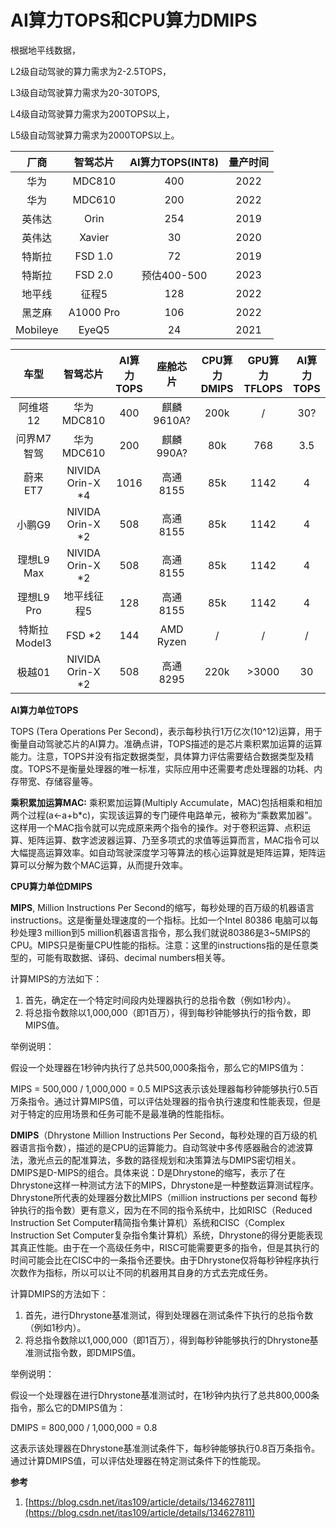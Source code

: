 # AI算力TOPS和CPU算力DMIPS

根据地平线数据，

L2级自动驾驶的算力需求为2-2.5TOPS，

L3级自动驾驶算力需求为20-30TOPS,

L4级自动驾驶算力需求为200TOPS以上，

L5级自动驾驶算力需求为2000TOPS以上。

|   厂商   | 智驾芯片  | AI算力TOPS(INT8) | 量产时间 |
| :------: | :-------: | :--------------: | :------: |
|   华为   |  MDC810   |       400        |   2022   |
|   华为   |  MDC610   |       200        |   2022   |
|  英伟达  |   Orin    |       254        |   2019   |
|  英伟达  |  Xavier   |        30        |   2020   |
|  特斯拉  |  FSD 1.0  |        72        |   2019   |
|  特斯拉  |  FSD 2.0  |   预估400-500    |   2023   |
|  地平线  |   征程5   |       128        |   2022   |
|  黑芝麻  | A1000 Pro |       106        |   2022   |
| Mobileye |   EyeQ5   |        24        |   2021   |

|     车型     |     智驾芯片     | AI算力TOPS |  座舱芯片  | CPU算力DMIPS | GPU算力TFLOPS | AI算力TOPS |
| :----------: | :--------------: | :--------: | :--------: | :----------: | :-----------: | :--------: |
|   阿维塔12   |    华为MDC810    |    400     | 麒麟9610A? |     200k     |       /       |    30?     |
|  问界M7智驾  |    华为MDC610    |    200     | 麒麟990A?  |     80k      |      768      |    3.5     |
|   蔚来ET7    | NIVIDA Orin-X *4 |    1016    |  高通8155  |     85k      |     1142      |     4      |
|    小鹏G9    | NIVIDA Orin-X *2 |    508     |  高通8155  |     85k      |     1142      |     4      |
|  理想L9 Max  | NIVIDA Orin-X *2 |    508     |  高通8155  |     85k      |     1142      |     4      |
|  理想L9 Pro  |   地平线征程5    |    128     |  高通8155  |     85k      |     1142      |     4      |
| 特斯拉Model3 |      FSD *2      |    144     | AMD Ryzen  |      /       |       /       |     /      |
|    极越01    | NIVIDA Orin-X *2 |    508     |  高通8295  |     220k     |     >3000     |     30     |

**AI算力单位TOPS**

TOPS (Tera Operations Per Second)，表示每秒执行1万亿次(10^12)运算，用于衡量自动驾驶芯片的AI算力。准确点讲，TOPS描述的是芯片乘积累加运算的运算能力。注意，TOPS并没有指定数据类型，具体算力评估需要结合数据类型及精度。TOPS不是衡量处理器的唯一标准，实际应用中还需要考虑处理器的功耗、内存带宽、存储容量等。

**乘积累加运算MAC:** 乘积累加运算(Multiply Accumulate，MAC)包括相乘和相加两个过程(a←a+b*c)，实现该运算的专门硬件电路单元，被称为“乘数累加器”。这样用一个MAC指令就可以完成原来两个指令的操作。对于卷积运算、点积运算、矩阵运算、数字滤波器运算、乃至多项式的求值等运算而言，MAC指令可以大幅提高运算效率。如自动驾驶深度学习等算法的核心运算就是矩阵运算，矩阵运算可以分解为数个MAC运算，从而提升效率。

**CPU算力单位DMIPS**

**MIPS**, Million Instructions Per Second的缩写，每秒处理的百万级的机器语言instructions。这是衡量处理速度的一个指标。比如一个Intel 80386 电脑可以每秒处理3 million到5 million机器语言指令，那么我们就说80386是3~5MIPS的CPU。MIPS只是衡量CPU性能的指标。注意：这里的instructions指的是任意类型的，可能有取数据、译码、decimal numbers相关等。

计算MIPS的方法如下：

1. 首先，确定在一个特定时间段内处理器执行的总指令数（例如1秒内）。
2. 将总指令数除以1,000,000（即1百万），得到每秒钟能够执行的指令数，即MIPS值。

举例说明：

假设一个处理器在1秒钟内执行了总共500,000条指令，那么它的MIPS值为：

MIPS = 500,000 / 1,000,000 = 0.5 MIPS这表示该处理器每秒钟能够执行0.5百万条指令。通过计算MIPS值，可以评估处理器的指令执行速度和性能表现，但是对于特定的应用场景和任务可能不是最准确的性能指标。

**DMIPS**（Dhrystone Million Instructions Per Second，每秒处理的百万级的机器语言指令数），描述的是CPU的运算能力。自动驾驶中多传感器融合的滤波算法，激光点云的配准算法，多数的路径规划和决策算法与DMIPS密切相关。DMIPS是D-MIPS的组合。具体来说：D是Dhrystone的缩写，表示了在Dhrystone这样一种测试方法下的MIPS，Dhrystone是一种整数运算测试程序。Dhrystone所代表的处理器分数比MIPS（million instructions per second 每秒钟执行的指令数）更有意义，因为在不同的指令系统中，比如RISC（Reduced Instruction Set Computer精简指令集计算机）系统和CISC（Complex Instruction Set Computer复杂指令集计算机）系统，Dhrystone的得分更能表现其真正性能。由于在一个高级任务中，RISC可能需要更多的指令，但是其执行的时间可能会比在CISC中的一条指令还要快。由于Dhrystone仅将每秒钟程序执行次数作为指标，所以可以让不同的机器用其自身的方式去完成任务。

计算DMIPS的方法如下：

1. 首先，进行Dhrystone基准测试，得到处理器在测试条件下执行的总指令数（例如1秒内）。
2. 将总指令数除以1,000,000（即1百万），得到每秒钟能够执行的Dhrystone基准测试指令数，即DMIPS值。

举例说明：

假设一个处理器在进行Dhrystone基准测试时，在1秒钟内执行了总共800,000条指令，那么它的DMIPS值为：

DMIPS = 800,000 / 1,000,000 = 0.8

这表示该处理器在Dhrystone基准测试条件下，每秒钟能够执行0.8百万条指令。通过计算DMIPS值，可以评估处理器在特定测试条件下的性能现。





**参考**

1. [https://blog.csdn.net/itas109/article/details/134627811](https://blog.csdn.net/itas109/article/details/134627811)

